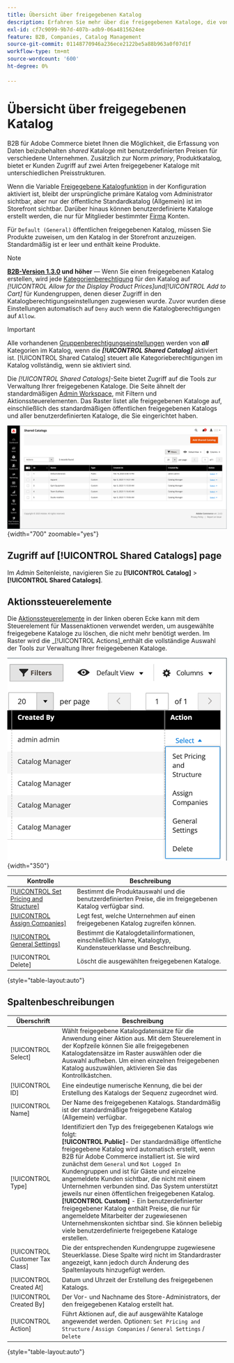 ```yaml
---
title: Übersicht über freigegebenen Katalog
description: Erfahren Sie mehr über die freigegebenen Kataloge, die von B2B für Adobe Commerce bereitgestellt werden, und wie Sie sie verwenden können, um geordnete Kataloge mit benutzerdefinierten Preisen für verschiedene Unternehmenskonten zu verwalten.
exl-id: cf7c9099-9b7d-407b-adb9-06a4815624ee
feature: B2B, Companies, Catalog Management
source-git-commit: 01148770946a236ece2122be5a88b963a0f07d1f
workflow-type: tm+mt
source-wordcount: '600'
ht-degree: 0%

---
```


# Übersicht über freigegebenen Katalog

B2B für Adobe Commerce bietet Ihnen die Möglichkeit, die Erfassung von Daten beizubehalten _shared_ Kataloge mit benutzerdefinierten Preisen für verschiedene Unternehmen. Zusätzlich zur Norm _primary_, Produktkatalog, bietet er Kunden Zugriff auf zwei Arten freigegebener Kataloge mit unterschiedlichen Preisstrukturen.

Wenn die Variable [Freigegebene Katalogfunktion](enable-basic-features.md) in der Konfiguration aktiviert ist, bleibt der ursprüngliche primäre Katalog vom Administrator sichtbar, aber nur der öffentliche Standardkatalog (Allgemein) ist im Storefront sichtbar. Darüber hinaus können benutzerdefinierte Kataloge erstellt werden, die nur für Mitglieder bestimmter [Firma](account-companies.md) Konten.

Für `Default (General)` öffentlichen freigegebenen Katalog, müssen Sie Produkte zuweisen, um den Katalog in der Storefront anzuzeigen. Standardmäßig ist er leer und enthält keine Produkte.

>[!NOTE]
>
>**[B2B-Version 1.3.0](release-notes.md#b2b-v130) und höher** — Wenn Sie einen freigegebenen Katalog erstellen, wird jede [Kategorienberechtigung](../catalog/category-permissions.md) für den Katalog auf _[!UICONTROL Allow for the Display Product Prices]_und_[!UICONTROL Add to Cart]_ für Kundengruppen, denen dieser Zugriff in den Katalogberechtigungseinstellungen zugewiesen wurde. Zuvor wurden diese Einstellungen automatisch auf `Deny` auch wenn die Katalogberechtigungen auf `Allow`.

>[!IMPORTANT]
>
>Alle vorhandenen [Gruppenberechtigungseinstellungen](../configuration-reference/catalog/catalog.md#category-permissions) werden von **_all_** Kategorien im Katalog, wenn die **_[!UICONTROL Shared Catalog]_** aktiviert ist. [!UICONTROL Shared Catalog] steuert alle Kategorieberechtigungen im Katalog vollständig, wenn sie aktiviert sind.

Die _[!UICONTROL Shared Catalogs]_-Seite bietet Zugriff auf die Tools zur Verwaltung Ihrer freigegebenen Kataloge. Die Seite ähnelt der standardmäßigen [Admin Workspace](../getting-started/admin-workspace.md), mit Filtern und Aktionssteuerelementen. Das Raster listet alle freigegebenen Kataloge auf, einschließlich des standardmäßigen öffentlichen freigegebenen Katalogs und aller benutzerdefinierten Kataloge, die Sie eingerichtet haben.

![Freigegebene Kataloge](./assets/shared-catalogs-grid.png){width="700" zoomable="yes"}

## Zugriff auf [!UICONTROL Shared Catalogs] page

Im _Admin_ Seitenleiste, navigieren Sie zu **[!UICONTROL Catalog]** > **[!UICONTROL Shared Catalogs]**.

## Aktionssteuerelemente

Die [Aktionssteuerelemente](../getting-started/admin-actions-control.md) in der linken oberen Ecke kann mit dem Steuerelement für Massenaktionen verwendet werden, um ausgewählte freigegebene Kataloge zu löschen, die nicht mehr benötigt werden. Im Raster wird die _[!UICONTROL Actions]_enthält die vollständige Auswahl der Tools zur Verwaltung Ihrer freigegebenen Kataloge.

![Freigegebene Katalogaktionen](./assets/shared-catalog-grid-action-column-controls.png){width="350"}

| Kontrolle | Beschreibung |
|------|-----------|
| [[!UICONTROL Set Pricing and Structure]](catalog-shared-pricing-structure.md) | Bestimmt die Produktauswahl und die benutzerdefinierten Preise, die im freigegebenen Katalog verfügbar sind. |
| [[!UICONTROL Assign Companies]](catalog-shared-assign-companies.md) | Legt fest, welche Unternehmen auf einen freigegebenen Katalog zugreifen können. |
| [[!UICONTROL General Settings]](catalog-shared-manage.md) | Bestimmt die Katalogdetailinformationen, einschließlich Name, Katalogtyp, Kundensteuerklasse und Beschreibung. |
| [!UICONTROL Delete] | Löscht die ausgewählten freigegebenen Kataloge. |

{style="table-layout:auto"}

## Spaltenbeschreibungen

| Überschrift | Beschreibung |
|--- |--- |
| [!UICONTROL Select] | Wählt freigegebene Katalogdatensätze für die Anwendung einer Aktion aus. Mit dem Steuerelement in der Kopfzeile können Sie alle freigegebenen Katalogdatensätze im Raster auswählen oder die Auswahl aufheben. Um einen einzelnen freigegebenen Katalog auszuwählen, aktivieren Sie das Kontrollkästchen. |
| [!UICONTROL ID] | Eine eindeutige numerische Kennung, die bei der Erstellung des Katalogs der Sequenz zugeordnet wird. |
| [!UICONTROL Name] | Der Name des freigegebenen Katalogs. Standardmäßig ist der standardmäßige freigegebene Katalog (Allgemein) verfügbar. |
| [!UICONTROL Type] | Identifiziert den Typ des freigegebenen Katalogs wie folgt: <br/>**[!UICONTROL Public]**- Der standardmäßige öffentliche freigegebene Katalog wird automatisch erstellt, wenn B2B für Adobe Commerce installiert ist. Sie wird zunächst dem `General` und `Not Logged In` Kundengruppen und ist für Gäste und einzelne angemeldete Kunden sichtbar, die nicht mit einem Unternehmen verbunden sind. Das System unterstützt jeweils nur einen öffentlichen freigegebenen Katalog.<br/>**[!UICONTROL Custom]** - Ein benutzerdefinierter freigegebener Katalog enthält Preise, die nur für angemeldete Mitarbeiter der zugewiesenen Unternehmenskonten sichtbar sind. Sie können beliebig viele benutzerdefinierte freigegebene Kataloge erstellen. |
| [!UICONTROL Customer Tax Class] | Die der entsprechenden Kundengruppe zugewiesene Steuerklasse. Diese Spalte wird nicht im Standardraster angezeigt, kann jedoch durch Änderung des Spaltenlayouts hinzugefügt werden. |
| [!UICONTROL Created At] | Datum und Uhrzeit der Erstellung des freigegebenen Katalogs. |
| [!UICONTROL Created By] | Der Vor- und Nachname des Store-Administrators, der den freigegebenen Katalog erstellt hat. |
| [!UICONTROL Action] | Führt Aktionen auf, die auf ausgewählte Kataloge angewendet werden. Optionen: `Set Pricing and Structure` / `Assign Companies` / `General Settings` / `Delete` |

{style="table-layout:auto"}
